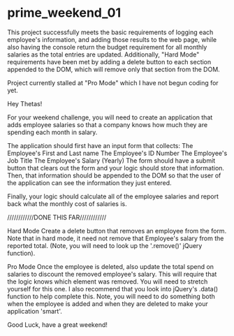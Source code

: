 # prime_weekend_01

This project successfully meets the basic requirements of logging each employee's information, and adding those results to the web page, while also having the console return the budget requirement for all monthly salaries as the total entries are updated. Additionally, "Hard Mode" requirements have been met by adding a delete button to each section appended to the DOM, which will remove only that section from the DOM. 

Project currently stalled at "Pro Mode" which I have not begun coding for yet.

Hey Thetas!

For your weekend challenge, you will need to create an application that adds employee salaries so that a company knows how much they are spending each month in salary.

The application should first have an input form that collects:
The Employee's First and Last name
The Employee's ID Number
The Employee's Job Title
The Employee's Salary (Yearly)
The form should have a submit button that clears out the form and your logic should store that information. Then, that information should be appended to the DOM so that the user of the application can see the information they just entered.

Finally, your logic should calculate all of the employee salaries and report back what the monthly cost of salaries is.

////////////DONE THIS FAR////////////

Hard Mode
Create a delete button that removes an employee from the form. Note that in hard mode, it need not remove that Employee's salary from the reported total. (Note, you will need to look up the '.remove()' jQuery function).

Pro Mode
Once the employee is deleted, also update the total spend on salaries to discount the removed employee's salary. This will require that the logic knows which element was removed. You will need to stretch yourself for this one. I also recommend that you look into jQuery's .data() function to help complete this. Note, you will need to do something both when the employee is added and when they are deleted to make your application 'smart'.

Good Luck, have a great weekend!
